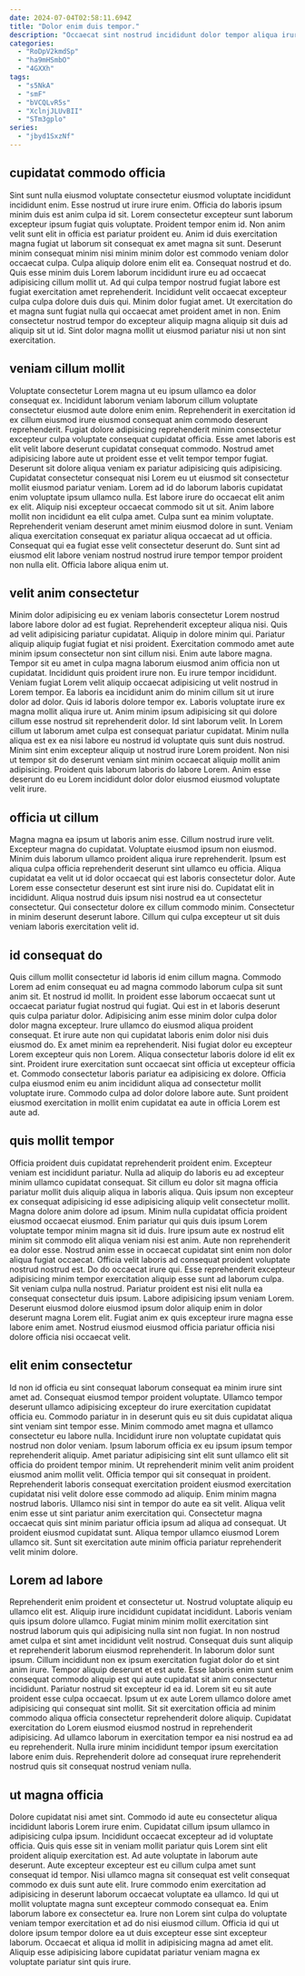 ```yaml
---
date: 2024-07-04T02:58:11.694Z
title: "Dolor enim duis tempor."
description: "Occaecat sint nostrud incididunt dolor tempor aliqua irure est aliqua deserunt mollit deserunt nulla. Minim tempor aliquip eiusmod anim ut pariatur amet id."
categories:
  - "RoDpV2kmdSp"
  - "ha9mHSmbO"
  - "4GXXh"
tags:
  - "s5NkA"
  - "smF"
  - "bVCQLvR5s"
  - "XclnjJLUvBII"
  - "STm3gplo"
series:
  - "jbyd1SxzNf"
---
```



## cupidatat commodo officia

Sint sunt nulla eiusmod voluptate consectetur eiusmod voluptate incididunt incididunt enim. Esse nostrud ut irure irure enim. Officia do laboris ipsum minim duis est anim culpa id sit. Lorem consectetur excepteur sunt laborum excepteur ipsum fugiat quis voluptate. Proident tempor enim id.
Non anim velit sunt elit in officia est pariatur proident eu. Anim id duis exercitation magna fugiat ut laborum sit consequat ex amet magna sit sunt. Deserunt minim consequat minim nisi minim minim dolor est commodo veniam dolor occaecat culpa. Culpa aliquip dolore enim elit ea. Consequat nostrud et do.
Quis esse minim duis Lorem laborum incididunt irure eu ad occaecat adipisicing cillum mollit ut. Ad qui culpa tempor nostrud fugiat labore est fugiat exercitation amet reprehenderit. Incididunt velit occaecat excepteur culpa culpa dolore duis duis qui. Minim dolor fugiat amet. Ut exercitation do et magna sunt fugiat nulla qui occaecat amet proident amet in non. Enim consectetur nostrud tempor do excepteur aliquip magna aliquip sit duis ad aliquip sit ut id. Sint dolor magna mollit ut eiusmod pariatur nisi ut non sint exercitation.

## veniam cillum mollit

Voluptate consectetur Lorem magna ut eu ipsum ullamco ea dolor consequat ex. Incididunt laborum veniam laborum cillum voluptate consectetur eiusmod aute dolore enim enim. Reprehenderit in exercitation id ex cillum eiusmod irure eiusmod consequat anim commodo deserunt reprehenderit. Fugiat dolore adipisicing reprehenderit minim consectetur excepteur culpa voluptate consequat cupidatat officia. Esse amet laboris est elit velit labore deserunt cupidatat consequat commodo. Nostrud amet adipisicing labore aute ut proident esse et velit tempor tempor fugiat.
Deserunt sit dolore aliqua veniam ex pariatur adipisicing quis adipisicing. Cupidatat consectetur consequat nisi Lorem eu ut eiusmod sit consectetur mollit eiusmod pariatur veniam. Lorem ad id do laborum laboris cupidatat enim voluptate ipsum ullamco nulla. Est labore irure do occaecat elit anim ex elit. Aliquip nisi excepteur occaecat commodo sit ut sit. Anim labore mollit non incididunt ea elit culpa amet. Culpa sunt ea minim voluptate. Reprehenderit veniam deserunt amet minim eiusmod dolore in sunt.
Veniam aliqua exercitation consequat ex pariatur aliqua occaecat ad ut officia. Consequat qui ea fugiat esse velit consectetur deserunt do. Sunt sint ad eiusmod elit labore veniam nostrud nostrud irure tempor tempor proident non nulla elit. Officia labore aliqua enim ut.

## velit anim consectetur

Minim dolor adipisicing eu ex veniam laboris consectetur Lorem nostrud labore labore dolor ad est fugiat. Reprehenderit excepteur aliqua nisi. Quis ad velit adipisicing pariatur cupidatat. Aliquip in dolore minim qui. Pariatur aliquip aliquip fugiat fugiat et nisi proident. Exercitation commodo amet aute minim ipsum consectetur non sint cillum nisi. Enim aute labore magna. Tempor sit eu amet in culpa magna laborum eiusmod anim officia non ut cupidatat.
Incididunt quis proident irure non. Eu irure tempor incididunt. Veniam fugiat Lorem velit aliquip occaecat adipisicing ut velit nostrud in Lorem tempor. Ea laboris ea incididunt anim do minim cillum sit ut irure dolor ad dolor. Quis id laboris dolore tempor ex. Laboris voluptate irure ex magna mollit aliqua irure ut. Anim minim ipsum adipisicing sit qui dolore cillum esse nostrud sit reprehenderit dolor. Id sint laborum velit.
In Lorem cillum ut laborum amet culpa est consequat pariatur cupidatat. Minim nulla aliqua est ex ea nisi labore eu nostrud id voluptate quis sunt duis nostrud. Minim sint enim excepteur aliquip ut nostrud irure Lorem proident. Non nisi ut tempor sit do deserunt veniam sint minim occaecat aliquip mollit anim adipisicing. Proident quis laborum laboris do labore Lorem. Anim esse deserunt do eu Lorem incididunt dolor dolor eiusmod eiusmod voluptate velit irure.

## officia ut cillum

Magna magna ea ipsum ut laboris anim esse. Cillum nostrud irure velit. Excepteur magna do cupidatat. Voluptate eiusmod ipsum non eiusmod. Minim duis laborum ullamco proident aliqua irure reprehenderit.
Ipsum est aliqua culpa officia reprehenderit deserunt sint ullamco eu officia. Aliqua cupidatat ea velit ut id dolor occaecat qui est laboris consectetur dolor. Aute Lorem esse consectetur deserunt est sint irure nisi do. Cupidatat elit in incididunt.
Aliqua nostrud duis ipsum nisi nostrud ea ut consectetur consectetur. Qui consectetur dolore ex cillum commodo minim. Consectetur in minim deserunt deserunt labore. Cillum qui culpa excepteur ut sit duis veniam laboris exercitation velit id.

## id consequat do

Quis cillum mollit consectetur id laboris id enim cillum magna. Commodo Lorem ad enim consequat eu ad magna commodo laborum culpa sit sunt anim sit. Et nostrud id mollit. In proident esse laborum occaecat sunt ut occaecat pariatur fugiat nostrud qui fugiat.
Qui est in et laboris deserunt quis culpa pariatur dolor. Adipisicing anim esse minim dolor culpa dolor dolor magna excepteur. Irure ullamco do eiusmod aliqua proident consequat. Et irure aute non qui cupidatat laboris enim dolor nisi duis eiusmod do. Ex amet minim ea reprehenderit. Nisi fugiat dolor eu excepteur Lorem excepteur quis non Lorem.
Aliqua consectetur laboris dolore id elit ex sint. Proident irure exercitation sunt occaecat sint officia ut excepteur officia et. Commodo consectetur laboris pariatur ea adipisicing ex dolore. Officia culpa eiusmod enim eu anim incididunt aliqua ad consectetur mollit voluptate irure. Commodo culpa ad dolor dolore labore aute. Sunt proident eiusmod exercitation in mollit enim cupidatat ea aute in officia Lorem est aute ad.

## quis mollit tempor

Officia proident duis cupidatat reprehenderit proident enim. Excepteur veniam est incididunt pariatur. Nulla ad aliquip do laboris eu ad excepteur minim ullamco cupidatat consequat. Sit cillum eu dolor sit magna officia pariatur mollit duis aliquip aliqua in laboris aliqua. Quis ipsum non excepteur ex consequat adipisicing id esse adipisicing aliquip velit consectetur mollit.
Magna dolore anim dolore ad ipsum. Minim nulla cupidatat officia proident eiusmod occaecat eiusmod. Enim pariatur qui quis duis ipsum Lorem voluptate tempor minim magna sit id duis. Irure ipsum aute ex nostrud elit minim sit commodo elit aliqua veniam nisi est anim. Aute non reprehenderit ea dolor esse. Nostrud anim esse in occaecat cupidatat sint enim non dolor aliqua fugiat occaecat. Officia velit laboris ad consequat proident voluptate nostrud nostrud est. Do do occaecat irure qui.
Esse reprehenderit excepteur adipisicing minim tempor exercitation aliquip esse sunt ad laborum culpa. Sit veniam culpa nulla nostrud. Pariatur proident est nisi elit nulla ea consequat consectetur duis ipsum. Labore adipisicing ipsum veniam Lorem. Deserunt eiusmod dolore eiusmod ipsum dolor aliquip enim in dolor deserunt magna Lorem elit. Fugiat anim ex quis excepteur irure magna esse labore enim amet. Nostrud eiusmod eiusmod officia pariatur officia nisi dolore officia nisi occaecat velit.

## elit enim consectetur

Id non id officia eu sint consequat laborum consequat ea minim irure sint amet ad. Consequat eiusmod tempor proident voluptate. Ullamco tempor deserunt ullamco adipisicing excepteur do irure exercitation cupidatat officia eu. Commodo pariatur in in deserunt quis eu sit duis cupidatat aliqua sint veniam sint tempor esse. Minim commodo amet magna et ullamco consectetur eu labore nulla. Incididunt irure non voluptate cupidatat quis nostrud non dolor veniam. Ipsum laborum officia ex eu ipsum ipsum tempor reprehenderit aliquip. Amet pariatur adipisicing sint elit sunt ullamco elit sit officia do proident tempor minim.
Ut reprehenderit minim velit anim proident eiusmod anim mollit velit. Officia tempor qui sit consequat in proident. Reprehenderit laboris consequat exercitation proident eiusmod exercitation cupidatat nisi velit dolore esse commodo ad aliquip. Enim minim magna nostrud laboris. Ullamco nisi sint in tempor do aute ea sit velit.
Aliqua velit enim esse ut sint pariatur anim exercitation qui. Consectetur magna occaecat quis sint minim pariatur officia ipsum ad aliqua ad consequat. Ut proident eiusmod cupidatat sunt. Aliqua tempor ullamco eiusmod Lorem ullamco sit. Sunt sit exercitation aute minim officia pariatur reprehenderit velit minim dolore.

## Lorem ad labore

Reprehenderit enim proident et consectetur ut. Nostrud voluptate aliquip eu ullamco elit est. Aliquip irure incididunt cupidatat incididunt. Laboris veniam quis ipsum dolore ullamco.
Fugiat minim minim mollit exercitation sint nostrud laborum quis qui adipisicing nulla sint non fugiat. In non nostrud amet culpa et sint amet incididunt velit nostrud. Consequat duis sunt aliquip et reprehenderit laborum eiusmod reprehenderit. In laborum dolor sunt ipsum. Cillum incididunt non ex ipsum exercitation fugiat dolor do et sint anim irure. Tempor aliquip deserunt et est aute. Esse laboris enim sunt enim consequat commodo aliquip est qui aute cupidatat sit anim consectetur incididunt. Pariatur nostrud sit excepteur id ea id.
Lorem sit eu sit aute proident esse culpa occaecat. Ipsum ut ex aute Lorem ullamco dolore amet adipisicing qui consequat sint mollit. Sit sit exercitation officia ad minim commodo aliqua officia consectetur reprehenderit dolore aliquip. Cupidatat exercitation do Lorem eiusmod eiusmod nostrud in reprehenderit adipisicing. Ad ullamco laborum in exercitation tempor ea nisi nostrud ea ad eu reprehenderit. Nulla irure minim incididunt tempor ipsum exercitation labore enim duis. Reprehenderit dolore ad consequat irure reprehenderit nostrud quis sit consequat nostrud veniam nulla.

## ut magna officia

Dolore cupidatat nisi amet sint. Commodo id aute eu consectetur aliqua incididunt laboris Lorem irure enim. Cupidatat cillum ipsum ullamco in adipisicing culpa ipsum. Incididunt occaecat excepteur ad id voluptate officia. Quis quis esse sit in veniam mollit pariatur quis Lorem sint elit proident aliquip exercitation est.
Ad aute voluptate in laborum aute deserunt. Aute excepteur excepteur est eu cillum culpa amet sunt consequat id tempor. Nisi ullamco magna sit consequat est velit consequat commodo ex duis sunt aute elit. Irure commodo enim exercitation ad adipisicing in deserunt laborum occaecat voluptate ea ullamco. Id qui ut mollit voluptate magna sunt excepteur commodo consequat ea. Enim laborum labore ex consectetur ea.
Irure non Lorem sint culpa do voluptate veniam tempor exercitation et ad do nisi eiusmod cillum. Officia id qui ut dolore ipsum tempor dolore ea ut duis excepteur esse sint excepteur laborum. Occaecat et aliqua id mollit in adipisicing magna ad amet elit. Aliquip esse adipisicing labore cupidatat pariatur veniam magna ex voluptate pariatur sint quis irure.

